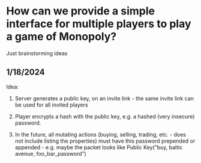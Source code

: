 # How can we provide a simple interface for multiple players to play a game of Monopoly?

Just brainstorming ideas

## 1/18/2024

Idea:

1. Server generates a public key, on an invite link - the same invite link can be used for all invited players

2. Player encrypts a hash with the public key, e.g. a hashed (very insecure) password.

3. In the future, all mutating actions (buying, selling, trading, etc. - does not include listing the properties) must have this password prepended or appended - e.g. maybe the packet looks like Public Key("buy, baltic avenue, foo_bar_password")

